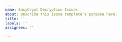```yaml
---
name: EasyCrypt Decryption Issues
about: Describe this issue template's purpose here.
title: ''
labels: ''
assignees: ''

---
```



